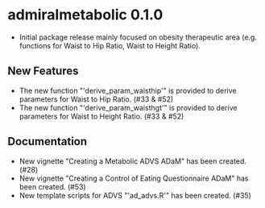 # admiralmetabolic 0.1.0

- Initial package release mainly focused on obesity therapeutic area
(e.g. functions for Waist to Hip Ratio, Waist to Height Ratio).

## New Features

- The new function "'derive_param_waisthip'" is provided to derive parameters for Waist to Hip Ratio. (#33 &  #52)
- The new function "'derive_param_waisthgt'" is provided to derive parameters for Waist to Height Ratio. (#33 & #52)

## Documentation

- New vignette "Creating a Metabolic ADVS ADaM" has been created. (#28) 
- New vignette "Creating a Control of Eating Questionnaire ADaM" has been created. (#53)
- New template scripts for ADVS "'ad_advs.R'" has been created. (#35)
